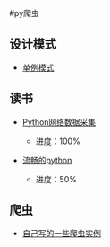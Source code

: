 #py爬虫


## 设计模式
- [单例模式](/singleton)

## 读书
- [Python网络数据采集](/Web%20Scrapying%20with%20Python)
	- 进度：100%

- [流畅的python](/Fluent%20Python)
	- 进度：50%


## 爬虫
- [自己写的一些爬虫实例](/spiders)

